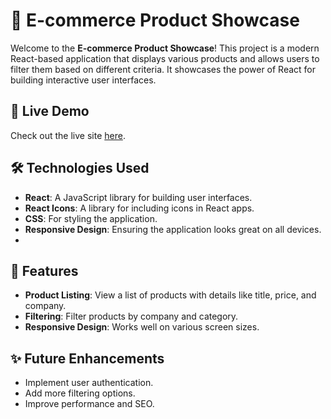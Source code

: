# 🛒 E-commerce Product Showcase

Welcome to the **E-commerce Product Showcase**! This project is a modern React-based application that displays various products and allows users to filter them based on different criteria. It showcases the power of React for building interactive user interfaces.

## 🚀 Live Demo

Check out the live site [here](https://fashionfeet2.netlify.app/).

## 🛠️ Technologies Used

- **React**: A JavaScript library for building user interfaces.
- **React Icons**: A library for including icons in React apps.
- **CSS**: For styling the application.
- **Responsive Design**: Ensuring the application looks great on all devices.
- 
## 📜 Features

- **Product Listing**: View a list of products with details like title, price, and company.
- **Filtering**: Filter products by company and category.
- **Responsive Design**: Works well on various screen sizes.

## ✨ Future Enhancements

- Implement user authentication.
- Add more filtering options.
- Improve performance and SEO.
